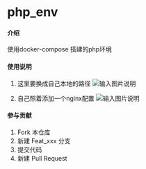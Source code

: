 # php_env

#### 介绍
使用docker-compose 搭建的php环境

#### 使用说明
1.  这里要换成自己本地的路径
![输入图片说明](https://images.gitee.com/uploads/images/2021/0714/172034_0e8c57b7_1138266.png "屏幕截图.png")

2.  自己照着添加一个nginx配置
![输入图片说明](https://images.gitee.com/uploads/images/2021/0714/172056_92c861a6_1138266.png "屏幕截图.png")

#### 参与贡献

1.  Fork 本仓库
2.  新建 Feat_xxx 分支
3.  提交代码
4.  新建 Pull Request


